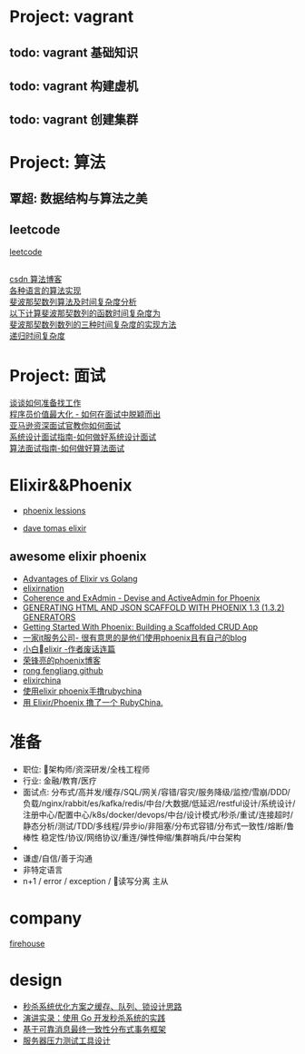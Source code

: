 # Project: vagrant
 ## todo: vagrant 基础知识
 ## todo: vagrant 构建虚机
 ## todo: vagrant 创建集群


# Project: 算法
 ## 覃超: 数据结构与算法之美
 ## leetcode
 [leetcode](https://leetcode.com/problems/linked-list-cycle/)  
 ##
[csdn 算法博客](https://blog.csdn.net/MBuger/article/details/70259940)  
[各种语言的算法实现](https://rosettacode.org/wiki/Category:Elixir)  
[斐波那契数列算法及时间复杂度分析
](https://blog.csdn.net/ecjtu_yuweiwei/article/details/47282457)  
[以下计算斐波那契数列的函数时间复杂度为](https://www.nowcoder.com/questionTerminal/fd57dad14d224881a929d6739741fe50)  
[斐波那契数列数列的三种时间复杂度的实现方法
](https://blog.csdn.net/u012684062/article/details/76330075)  
[递归时间复杂度](https://www.cnblogs.com/youxin/p/3284089.html)  


# Project: 面试
[谈谈如何准备找工作](https://segmentfault.com/a/1190000011275849)  
[程序员价值最大化 - 如何在面试中脱颖而出](https://segmentfault.com/l/1500000010412102)  
[亚马逊资深面试官教你如何面试](https://segmentfault.com/l/1500000010991087)  
[系统设计面试指南-如何做好系统设计面试](https://segmentfault.com/l/1500000015156310)  
[算法面试指南-如何做好算法面试](https://segmentfault.com/l/1500000015156212)  

# Elixir&&Phoenix  
- [phoenix lessions](http://phoenix.thefirehoseproject.com/11.html)  

- [dave tomas elixir](https://www.youtube.com/watch?v=KQwEmdOH-GM)  

## awesome elixir phoenix
- [Advantages of Elixir vs Golang
](https://www.cogini.com/blog/advantages-of-elixir-vs-golang/)  
- [elixirnation](https://elixirnation.io/tools/obelisk-static-site-generator-for-elixir-like-jekyll)  
- [Coherence and ExAdmin - Devise and ActiveAdmin for Phoenix](http://www.akitaonrails.com/2016/12/06/coherence-and-exadmin-devise-and-activeadmin-for-phoenix)  
- [GENERATING HTML AND JSON SCAFFOLD WITH PHOENIX 1.3 (1.3.2) GENERATORS](https://www.kickinespresso.com/posts/generating-html-and-json-scaffold-with-phoenix-1-3-1-3-2-generorators)  
- [Getting Started With Phoenix: Building a Scaffolded CRUD App
](http://nithinbekal.com/posts/elixir-phoenix-crud-app/)  
- [一家it服务公司- 很有意思的是他们使用phoenix且有自己的blog](https://www.kickinespresso.com/#blog)  
- [小白elixir -作者废话连篇](https://joyofelixir.com/toc.html)  
- [荣锋亮的phoenix博客](https://www.cnblogs.com/rongfengliang/p/8873422.html)  
- [rong fengliang github](https://github.com/rongfengliang?tab=repositories)  
- [elixirchina](https://www.cnblogs.com/rongfengliang/p/8873422.html) 
- [使用elixir phoenix手撸rubychina](https://github.com/zven21/mipha)  
- [用 Elixir/Phoenix 撸了一个 RubyChina.
](https://www.v2ex.com/t/472072)  

# 准备 
- 职位: 架构师/资深研发/全栈工程师
- 行业: 金融/教育/医疗
- 面试点: 分布式/高并发/缓存/SQL/网关/容错/容灾/服务降级/监控/雪崩/DDD/负载/nginx/rabbit/es/kafka/redis/中台/大数据/低延迟/restful设计/系统设计/注册中心/配置中心/k8s/docker/devops/中台/设计模式/秒杀/重试/连接超时/静态分析/测试/TDD/多线程/异步io/非阻塞/分布式容错/分布式一致性/熔断/鲁棒性 稳定性/协议/网络协议/重连/弹性伸缩/集群哨兵/中台架构
- 
- 谦虚/自信/善于沟通
- 非特定语言
- n+1 / error / exception / 读写分离 主从
# company
[firehouse](http://blog.thefirehoseproject.com/posts/category/career-advice/)  

# design
- [秒杀系统优化方案之缓存、队列、锁设计思路](https://segmentfault.com/a/1190000008888926)  
- [演讲实录：使用 Go 开发秒杀系统的实践](http://blog.shurenyun.com/untitled-7/)    
- [基于可靠消息最终一致性分布式事务框架
](https://github.com/yu199195/myth)    
- [服务器压力测试工具设计](https://blog.csdn.net/MBuger/column/info/28555)  
